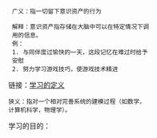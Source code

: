 	 广义：指一切留下意识资产的行为
 
	 解释：意识资产指存储在大脑中可以在特定情况下调
	 用的信息。
	 例：
	 1. 与同伴度过愉快的一天，这段记忆在难过时给予
	 安慰
	 2. 努力学习游戏技巧，使游戏技术精进

链接：[学习的定义](https://www.zhihu.com/question/412567373/answer/2601041841?utm_psn=1773665881845231616)

	狭义：指对一个相对完善系统的建模过程（如数学，
	计算机科学，物理学）。



学习的目的：

